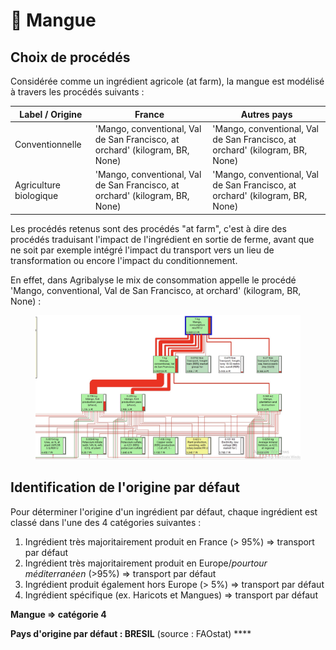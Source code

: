# 🥭 Mangue

## Choix de procédés

Considérée comme un ingrédient agricole (at farm), la mangue est modélisé à travers les procédés suivants :&#x20;

| Label / Origine        | France                                                                       | Autres pays                                                                  |
| ---------------------- | ---------------------------------------------------------------------------- | ---------------------------------------------------------------------------- |
| Conventionnelle        | 'Mango, conventional, Val de San Francisco, at orchard' (kilogram, BR, None) | 'Mango, conventional, Val de San Francisco, at orchard' (kilogram, BR, None) |
| Agriculture biologique | 'Mango, conventional, Val de San Francisco, at orchard' (kilogram, BR, None) | 'Mango, conventional, Val de San Francisco, at orchard' (kilogram, BR, None) |

Les procédés retenus sont des procédés "at farm", c'est à dire des procédés traduisant l'impact de l'ingrédient en sortie de ferme, avant que ne soit par exemple intégré l'impact du transport vers un lieu de transformation ou encore l'impact du conditionnement.

En effet, dans Agribalyse le mix de consommation appelle le procédé 'Mango, conventional, Val de San Francisco, at orchard' (kilogram, BR, None) :&#x20;

<figure><img src="../../.gitbook/assets/mangue.jpg" alt=""><figcaption></figcaption></figure>



## Identification de l'origine par défaut

Pour déterminer l'origine d'un ingrédient par défaut, chaque ingrédient est classé dans l'une des 4 catégories suivantes :&#x20;

1. Ingrédient très majoritairement produit en France (> 95%) => transport par défaut
2. Ingrédient très majoritairement produit en Europe/_pourtour méditerranéen_ (>95%) => transport par défaut&#x20;
3. Ingrédient produit également hors Europe (> 5%) => transport par défaut&#x20;
4. Ingrédient spécifique (ex. Haricots et Mangues) => transport par défaut&#x20;

**Mangue => catégorie 4**&#x20;

**Pays d'origine par défaut : BRESIL** (source : FAOstat) ****&#x20;




